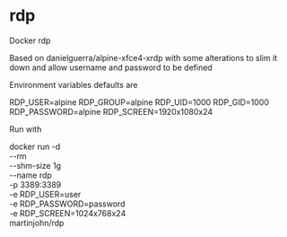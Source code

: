 # rdp
Docker rdp

Based on danielguerra/alpine-xfce4-xrdp with some alterations to slim it down and allow username and password to be defined

Environment variables defaults are

RDP_USER=alpine
RDP_GROUP=alpine
RDP_UID=1000
RDP_GID=1000
RDP_PASSWORD=alpine
RDP_SCREEN=1920x1080x24

Run with

docker run -d \
           --rm \
           --shm-size 1g \
           --name rdp \
           -p 3389:3389 \
           -e RDP_USER=user \
           -e RDP_PASSWORD=password \
           -e RDP_SCREEN=1024x768x24 \
           martinjohn/rdp

